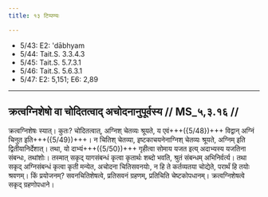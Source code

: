 ```yaml
---
title: १३ टिप्पण्यः

---
```

- 5/43: E2: 'dābhyam
- 5/44: Tait.S. 3.3.4.3
- 5/45: Tait.S. 5.7.3.1
- 5/46: Tait.S. 5.6.3.1
- 5/47: E2: 5,151; E6: 2,89

____________________________________________


## क्रत्वग्निशेषो वा चोदितत्वाद् अचोदनानुपूर्वस्य // MS_५,३.१६ //

क्रत्वग्निशेषः स्यात्। कुतः? चोदितत्वात्, अग्निश् चेतव्यः श्रूयते, य एवं+++({5/48})+++ विद्वान् अग्निं चिनुत इति+++({5/49})+++। न चितिश् चेतव्या, इष्टकाचयनेनाग्निश् चेतव्यः श्रूयते, अग्निम् इति द्वितीयानिर्देशात्। तथा, यो दाभ्यं+++({5/50})+++ गृहीत्वा सोमाय यजत इत्य् अदाभ्यस्य यजतिना संबन्धः, तथांशोः। तस्मात् सकृद् यागसंबन्धं कृत्वा कृतार्थः शब्दो भवति, श्रुतं संबन्धम् अभिनिर्वर्त्य। तथा सकृद् अग्निसंबन्धं कृत्वा कृती मन्येत, अचोदना चितिसवनयोः, न हि ते कर्तव्यतया चोद्येते, परार्थं हि तयोः श्रवणम्। किं प्रयोजनम्? सवनचितिशेषत्वे, प्रतिसवनं ग्रहणम्, प्रतिचिति चेष्टकोपधानम्। क्रत्वग्निशेषत्वे सकृद् ग्रहणोपधाने।
